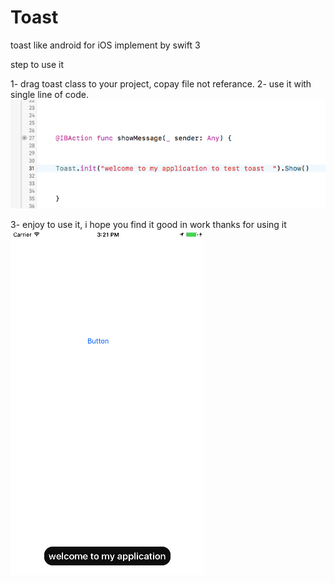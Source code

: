 # Toast
toast like android for iOS implement by swift 3

step to use it 

1- drag toast class to your project, copay file not referance.
2- use it with single line of code.
 ![alt tag](https://github.com/ragaie/Toast/blob/master/Screen%20Shot%202017-07-30%20at%203.20.10%20PM.png)
 
3- enjoy to use it, i hope you find it good in work thanks for using it 
![alt tag](https://github.com/ragaie/Toast/blob/master/Simulator%20Screen%20Shot%20Jul%2030%2C%202017%2C%203.21.36%20PM.png)
 
